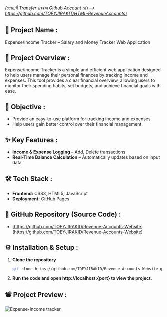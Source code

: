 ###### [(ระบบนี้ Transfer มาจาก Github Account เก่า --> https://github.com/TOEYJIRAKIT/HTML-RevenueAccounts)](https://github.com/TOEYJIRAKIT/HTML-RevenueAccounts)

## 🚀 **Project Name** :
Expense/Income Tracker – Salary and Money Tracker Web Application

## 📌 **Project Overview** :

Expense/Income Tracker is a simple and efficient web application designed to help users manage their personal finances by tracking income and expenses. This tool provides a clear financial overview, allowing users to monitor their spending habits, set budgets, and achieve financial goals with ease.

## 🎯 **Objective** :

- Provide an easy-to-use platform for tracking income and expenses.
- Help users gain better control over their financial management.  

## ✨ **Key Features** :

- **Income & Expense Logging** – Add, Delete transactions.
- **Real-Time Balance Calculation** – Automatically updates based on input data.

## 🛠 **Tech Stack** :

- **Frontend:** CSS3, HTML5, JavaScript
- **Deployment:** GitHub Pages

## 📂 **GitHub Repository (Source Code)** :

- [https://github.com/TOEYJIRAKID/Revenue-Accounts-Website](https://github.com/TOEYJIRAKID/Revenue-Accounts-Website)

## ⚙️ **Installation & Setup** :

1. **Clone the repository**  
   ```bash
   git clone https://github.com/TOEYJIRAKID/Revenue-Accounts-Website.git
   ```  
2. **Run the code and open http://localhost:{port} to view the project.**

## 📽️ **Project Preview** :

![Expense-Income tracker](https://github.com/user-attachments/assets/8c33a396-9450-4640-bb77-69c3a9f428a9)
